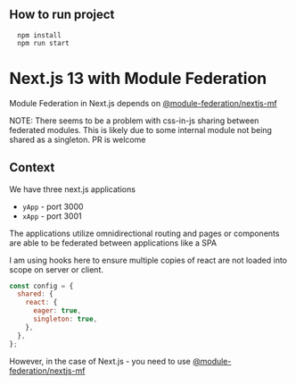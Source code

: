 ## How to run project

```
  npm install
  npm run start 
```

# Next.js 13 with Module Federation

Module Federation in Next.js depends on <a href="https://www.npmjs.com/package/@module-federation/nextjs-mf">@module-federation/nextjs-mf</a>

NOTE: There seems to be a problem with css-in-js sharing between federated modules. This is likely due to some internal module not being shared as a singleton. PR is welcome

## Context

We have three next.js applications

- `yApp` - port 3000
- `xApp` - port 3001

The applications utilize omnidirectional routing and pages or components are able to be federated between applications like a SPA

I am using hooks here to ensure multiple copies of react are not loaded into scope on server or client.

```js
const config = {
  shared: {
    react: {
      eager: true,
      singleton: true,
    },
  },
};
```

However, in the case of Next.js - you need to use <a href="https://www.npmjs.com/package/@module-federation/nextjs-mf">@module-federation/nextjs-mf</a>